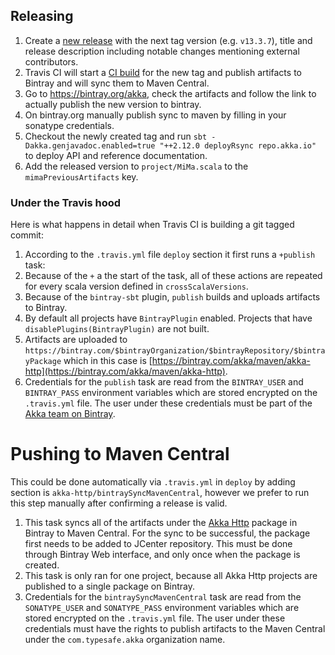 ## Releasing

1. Create a [new release](https://github.com/akka/akka-http/releases/new) with the next tag version (e.g. `v13.3.7`), title and release description including notable changes mentioning external contributors.
2. Travis CI will start a [CI build](https://travis-ci.org/akka/akka-http/builds) for the new tag and publish artifacts to Bintray and will sync them to Maven Central.
3. Go to https://bintray.org/akka, check the artifacts and follow the link to actually publish the new version to bintray.
4. On bintray.org manually publish sync to maven by filling in your sonatype credentials.
5. Checkout the newly created tag and run `sbt -Dakka.genjavadoc.enabled=true "++2.12.0 deployRsync repo.akka.io"` to deploy API and reference documentation.
6. Add the released version to `project/MiMa.scala` to the `mimaPreviousArtifacts` key.

### Under the Travis hood

Here is what happens in detail when Travis CI is building a git tagged commit:

1. According to the `.travis.yml` file `deploy` section it first runs a `+publish` task:
  1. Because of the `+` a the start of the task, all of these actions are repeated for every scala version defined in `crossScalaVersions`.
  2. Because of the `bintray-sbt` plugin, `publish` builds and uploads artifacts to Bintray.
  3. By default all projects have `BintrayPlugin` enabled. Projects that have `disablePlugins(BintrayPlugin)` are not built.
  4. Artifacts are uploaded to `https://bintray.com/$bintrayOrganization/$bintrayRepository/$bintrayPackage` which in this case is [https://bintray.com/akka/maven/akka-http](https://bintray.com/akka/maven/akka-http).
  5. Credentials for the `publish` task are read from the `BINTRAY_USER` and `BINTRAY_PASS` environment variables which are stored encrypted on the `.travis.yml` file. The user under these credentials must be part of the [Akka team on Bintray](https://bintray.com/akka/).
  
# Pushing to Maven Central
This could be done automatically via `.travis.yml` in `deploy` by adding section is `akka-http/bintraySyncMavenCentral`, however we prefer to run this step manually after confirming a release is valid.

  1. This task syncs all of the artifacts under the [Akka Http](https://bintray.com/akka/maven/akka-http) package in Bintray to Maven Central. For the sync to be successful, the package first needs to be added to JCenter repository. This must be done through Bintray Web interface, and only once when the package is created.
  2. This task is only ran for one project, because all Akka Http projects are published to a single package on Bintray.
  3. Credentials for the `bintraySyncMavenCentral` task are read from the `SONATYPE_USER` and `SONATYPE_PASS` environment variables which are stored encrypted on the `.travis.yml` file. The user under these credentials must have the rights to publish artifacts to the Maven Central under the `com.typesafe.akka` organization name.
